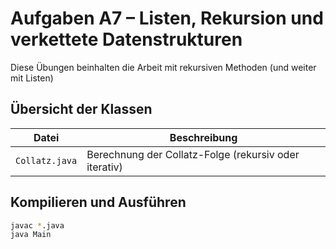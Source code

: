 # Aufgaben A7 – Listen, Rekursion und verkettete Datenstrukturen

Diese Übungen beinhalten die Arbeit mit rekursiven Methoden (und weiter mit Listen)

## Übersicht der Klassen

| Datei                | Beschreibung                                                      |
|----------------------|-------------------------------------------------------------------|
| `Collatz.java`       | Berechnung der Collatz-Folge (rekursiv oder iterativ)             |

## Kompilieren und Ausführen

```bash
javac *.java
java Main
```
